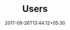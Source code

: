 ---
title: "Users"
date: 2017-09-26T13:44:12+05:30
draft: false
layout: users
property: "Casa Baga"
status: "In Process"
url: /details/users/casa-baga/

---